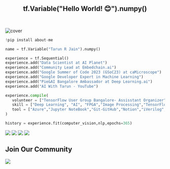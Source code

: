 
<div align="center">
   <h2> tf.Variable("Hello World! 😊").numpy() </h2>
   <br />
</div>

![cover](https://user-images.githubusercontent.com/66197713/218912226-a6847da3-ed88-4395-a35b-a3ab102c4f98.png)

```py
!pip install about-me

name = tf.Variable("Tarun R Jain").numpy()

experience = tf.Sequential()
experience.add("Data Scientist at AI Planet")
experience.add("Community Lead at Embedchain.ai")
experience.add("Google Summer of Code 2023 (GSoC23) at caMicroscope")
experience.add("Google Developer Expert in Machine Learning")
experience.add("Pie&AI Bangalore Ambassador at Deep Learning.ai")
experience.add("AI With Tarun - YouTube")

experience.compile(
   volunteer = ["TensorFlow User Group Bangalore- Assisstant Organizer","Coding Ninjas Campus Ambassdor"],
   skill = ["Deep Learning", "AI", "FPGA","Image Processing","TensorFlow","PyTorch","Transformers","OpenVino","Django","Flask",],
   tool = ["Azure","Jupyter NoteBook","Git-GitHub","Notion","iVerilog","GTKwave","ChatGPT","WordPress","Docker"],
)

history = experience.fit(computer_vision,nlp,epochs=365)
```
[![](https://img.shields.io/badge/Twitter-1DA1F2?style=for-the-badge&logo=twitter&logoColor=blue)](https://twitter.com/TRJ_0751)
[![](https://img.shields.io/badge/Kaggle-00FF00?style=for-the-badge&logo=Kaggle&logoColor=black)](https://www.kaggle.com/tarundalal)
[![](https://img.shields.io/badge/Linkedin-1DA1F2?style=for-the-badge&logo=linkedin&logoColor=dark-blue)](https://linkedin.com/in/jaintarun75)
[![](https://img.shields.io/badge/huggingface-000000?style=for-the-badge&logo=huggingface&logoColor=white)](https://huggingface.co/lucifertrj)


## Join Our Community

<a href="https://discord.gg/hEMqtDXCHA">
<img src="https://discord.com/api/guilds/939520548726272010/widget.png?style=banner1"></a>

